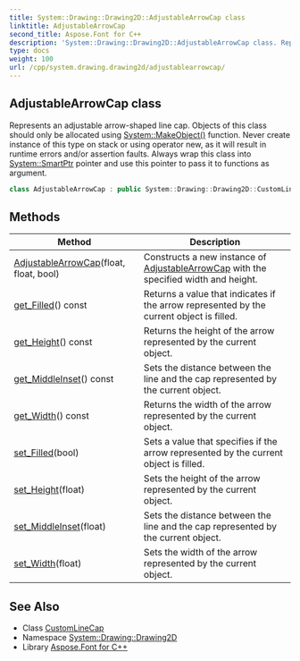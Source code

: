 ```yaml
---
title: System::Drawing::Drawing2D::AdjustableArrowCap class
linktitle: AdjustableArrowCap
second_title: Aspose.Font for C++
description: 'System::Drawing::Drawing2D::AdjustableArrowCap class. Represents an adjustable arrow-shaped line cap. Objects of this class should only be allocated using System::MakeObject() function. Never create instance of this type on stack or using operator new, as it will result in runtime errors and/or assertion faults. Always wrap this class into System::SmartPtr pointer and use this pointer to pass it to functions as argument in C++.'
type: docs
weight: 100
url: /cpp/system.drawing.drawing2d/adjustablearrowcap/
---
```

## AdjustableArrowCap class


Represents an adjustable arrow-shaped line cap. Objects of this class should only be allocated using [System::MakeObject()](../../system/makeobject/) function. Never create instance of this type on stack or using operator new, as it will result in runtime errors and/or assertion faults. Always wrap this class into [System::SmartPtr](../../system/smartptr/) pointer and use this pointer to pass it to functions as argument.

```cpp
class AdjustableArrowCap : public System::Drawing::Drawing2D::CustomLineCap
```

## Methods

| Method | Description |
| --- | --- |
| [AdjustableArrowCap](./adjustablearrowcap/)(float, float, bool) | Constructs a new instance of [AdjustableArrowCap](./) with the specified width and height. |
| [get_Filled](./get_filled/)() const | Returns a value that indicates if the arrow represented by the current object is filled. |
| [get_Height](./get_height/)() const | Returns the height of the arrow represented by the current object. |
| [get_MiddleInset](./get_middleinset/)() const | Sets the distance between the line and the cap represented by the current object. |
| [get_Width](./get_width/)() const | Returns the width of the arrow represented by the current object. |
| [set_Filled](./set_filled/)(bool) | Sets a value that specifies if the arrow represented by the current object is filled. |
| [set_Height](./set_height/)(float) | Sets the height of the arrow represented by the current object. |
| [set_MiddleInset](./set_middleinset/)(float) | Sets the distance between the line and the cap represented by the current object. |
| [set_Width](./set_width/)(float) | Sets the width of the arrow represented by the current object. |
## See Also

* Class [CustomLineCap](../customlinecap/)
* Namespace [System::Drawing::Drawing2D](../)
* Library [Aspose.Font for C++](../../)
